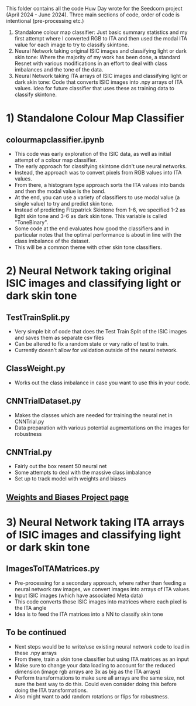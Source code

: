 This folder contains all the code Huw Day wrote for the Seedcorn project (April 2024 - June 2024).
Three main sections of code, order of code is intentional (pre-processing etc.)
1) Standalone colour map classifier:
Just basic summary statistics and my first attempt where I converted RGB to ITA and then used the modal ITA value for each image to try to classify skintone.
2) Neural Network taking original ISIC images and classifying light or dark skin tone:
Where the majority of my work has been done, a standard Resnet with various modifications in an effort to deal with class imbalances and the tone of the data.
3) Neural Network taking ITA arrays of ISIC images and classifying light or dark skin tone:
Code that converts ISIC images into .npy arrays of ITA values. Idea for future classifier that uses these as training data to classify skintone.

# 1) Standalone Colour Map Classifier

## colourmapclassifier.ipynb
- This code was early exploration of the ISIC data, as well as initial attempt of a colour map classifier.
- The early approach for classifying skintone didn't use neural networks.
- Instead, the approach was to convert pixels from RGB values into ITA values.
- From there, a histogram type approach sorts the ITA values into bands and then the modal value is the band.
- At the end, you can use a variety of classifiers to use modal value (a single value) to try and predict skin tone.
- Instead of predicting Fitzpatrick Skintone from 1-6, we specified 1-2 as light skin tone and 3-6 as dark skin tone. This variable is called "ToneBinary".
- Some code at the end evaluates how good the classifiers and in particular notes that the optimal performance is about in line with the class imbalance of the dataset.
- This will be a common theme with other skin tone classifiers.

# 2) Neural Network taking original ISIC images and classifying light or dark skin tone

## TestTrainSplit.py
- Very simple bit of code that does the Test Train Split of the ISIC images and saves them as separate csv files
- Can be altered to fix a random state or vary ratio of test to train.
- Currently doesn't allow for validation outside of the neural network.

## ClassWeight.py
- Works out the class imbalance in case you want to use this in your code.

## CNNTrialDataset.py 
- Makes the classes which are needed for training the neural net in CNNTrial.py
- Data preparation with various potential augmentations on the images for robustness
  
## CNNTrial.py
- Fairly out the box resent 50 neural net
- Some attempts to deal with the massive class imbalance
- Set up to track model with weights and biases

## [Weights and Biases Project page](https://wandb.ai/disco_huw/SkinToneSeedcorn?nw=nwuserhuwday)

# 3) Neural Network taking ITA arrays of ISIC images and classifying light or dark skin tone

## ImagesToITAMatrices.py
- Pre-processing for a secondary approach, where rather than feeding a neural network raw images, we convert images into arrays of ITA values.
- Input ISIC images (which have associated Meta data)
- This code converts those ISIC images into matrices where each pixel is the ITA angle
- Idea is to feed the ITA matrices into a NN to classify skin tone

## To be continued
- Next steps would be to write/use existing neural network code to load in these .npy arrays
- From there, train a skin tone classifier but using ITA matrices as an input
- Make sure to change your data loading to account for the reduced dimension (image rgb arrays are 3x as big as the ITA arrays)
- Perform transformations to make sure all arrays are the same size, not sure the best way to do this. Could even consider doing this before doing the ITA transformations.
- Also might want to add random rotations or flips for robustness. 
  
